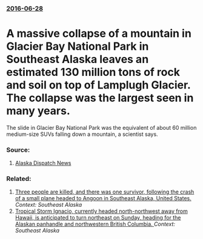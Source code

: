 ### [2016-06-28](/news/2016/06/28/index.md)

#  A massive collapse of a mountain in Glacier Bay National Park in Southeast Alaska leaves an estimated 130 million tons of rock and soil on top of Lamplugh Glacier. The collapse was the largest seen in many years. 

The slide in Glacier Bay National Park was the equivalent of about 60 million medium-size SUVs falling down a mountain, a scientist says.


### Source:

1. [Alaska Dispatch News](http://www.adn.com/alaska-news/2016/07/02/massive-landslide-crashes-onto-glacier-in-southeast-alaska/)

### Related:

1. [Three people are killed, and there was one survivor, following the crash of a small plane headed to Angoon in Southeast Alaska, United States. ](/news/2016/04/8/three-people-are-killed-and-there-was-one-survivor-following-the-crash-of-a-small-plane-headed-to-angoon-in-southeast-alaska-united-state.md) _Context: Southeast Alaska_
2. [Tropical Storm Ignacio, currently headed north-northwest away from Hawaii, is anticipated  to turn northeast on Sunday, heading for the Alaskan panhandle and northwestern British Columbia. ](/news/2015/09/4/tropical-storm-ignacio-currently-headed-north-northwest-away-from-hawaii-is-anticipated-to-turn-northeast-on-sunday-heading-for-the-alas.md) _Context: Southeast Alaska_
